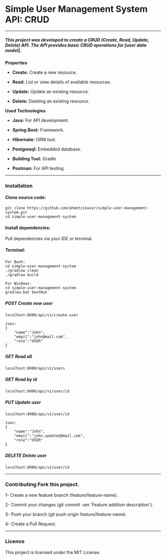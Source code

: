 # Simple User Management System API: CRUD

---

##### This project was developed to create a CRUD (Create, Read, Update, Delete) API. The API provides basic CRUD operations for [user data model].

**Properties**

- **Create:** Create a new resource.
    
- **Read:** List or view details of available resources.
    
- **Update:** Update an existing resource.
    
- **Delete:** Deleting an existing resource.
    

**Used Technologies**

- **Java:** For API development.
    
- **Spring** **Boot:** Framework.
    
- **Hibernate:** ORM tool.
    
- **Postgresql:** Embedded database.
    
- **Building Tool:** Gradle
    
- **Postman:** For API testing.
    
---

### Installation

#### Clone source code:

```
git clone https://github.com/ahmetzinavur/simple-user-management-system.git
cd simple-user-management-system
```


#### Install dependencies:

Pull dependencies via your IDE or terminal.

##### Terminal:

```
For Bash:
cd simple-user-management-system
./gradlew clean
./gradlew build

For Windows:
cd simple-user-management-system
gradlew.bat bootRun
```

##### POST Create new user

```
localhost:8080/api/v1/create-user

Json:
{
    "name":"John",
    "email":"john@mail.com",
    "role":"USER"
}
```

##### GET Read all

```
localhost:8080/api/v1/users
```

##### GET Read by id 

```
localhost:8080/api/v1/user/id
```

##### PUT Update user

```
localhost:8080/api/v1/user/id

Json:
{
    "name":"John",
    "email":"john.updated@mail.com",
    "role":"USER"
}
```

##### DELETE Delete user

```
localhost:8080/api/v1/user/id
```

---

### Contributing Fork this project.

1- Create a new feature branch (feature/feature-name).

2- Commit your changes (git commit -am 'Feature addition description').

3- Push your branch (git push origin feature/feature-name).

4- Create a Pull Request.

---

### Licence

This project is licensed under the MIT License.